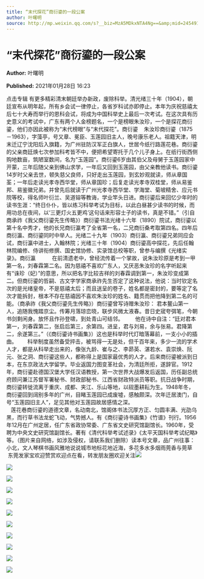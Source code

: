 ```yaml
---
title: “末代探花”商衍鎏的一段公案
author: 叶曙明
source: http://mp.weixin.qq.com/s?__biz=MzA5MDkxNTA4Ng==&amp;mid=2454910651&amp;idx=1&amp;sn=2449edc8ff714ae8924c01a0e5de367e&amp;chksm=87a23edab0d5b7cc127e9f70e6d657b153ec0a8e40bb9addb87b843ff4c705014bc4ea7d735b&poc_token=HJ_Do2ejHyO-wNZGG8Q1S8FdPgy1YBBEob-nUEme
---
```


# “末代探花”商衍鎏的一段公案

**Author:** 叶曙明

**Published:** 2021年01月28日 16:23

点击专辑 有更多精彩清末朝廷举办新政，废除科举。清光绪三十年（1904），朝廷宣布从明年起，所有乡会试一律停止，各省岁科试亦即停止。本年为庆祝慈禧太后七十大寿而举行的恩科会试，将成为中国科举史上最后一次考试。在这次具有历史意义的考试中，广东有两个人金榜题名，一个是榜眼朱汝珍，一个是探花商衍鎏，他们亦因此被称为“末代榜眼”与“末代探花”。商衍鎏    朱汝珍商衍鎏（1875－1963），字藻亭，号又章、冕臣、玉莲园旧主人，晚号康乐老人。祖籍天津，明末迁辽宁沈阳后入旗籍，为广州驻防汉军正白旗人，世居今纸行路莲花巷。商衍鎏的父亲商廷焕七次参加科考皆不中，便把希望寄托于几个儿子身上。在纸行街西侧购地数亩，筑陋室数间，名为“玉莲园”。商衍鎏6岁由其伯父及母舅于玉莲园家中开蒙，三年后随父亲到佛山求学，一年后又回到玉莲园，由父亲教他读书。商衍鎏14岁时父亲去世，顿失慈父良师，只好走出玉莲园，到玄妙观就读，师从章国荃；一年后走读光孝寺西华堂，师从章国珍；后复走读光孝寺双桂堂，师从易鉴邦、易鉴徽兄弟。并曾先后就读于广州光孝寺西华堂、学海堂、菊坡精舍、应元书院等校，得名师叶衍兰、吴道镕等教诲，学业竿头日进。商衍鎏后来回忆少年时的读书生涯：“终日仆仆，皆以练习科举考试为目标，以此白昼甚少读书的时候，而用功总在夜间，以‘三更灯火五更鸡’这句话来形容士子的读书，真是不错。”（引自商承祚《我父商衍鎏先生传略》）商衍鎏书法光绪十六年（1890）院试，商衍鎏以第十名中秀才，他的长兄商衍瀛考了全省第一名，二兄商衍桑考取第四名。四年后商衍瀛、商衍鎏同时中举人。光绪二十九年（1903）商衍瀛、商衍鎏兄弟同应会试，商衍瀛中进士，入翰林院；光绪三十年（1904）商衍鎏高中探花，先后任翰林院编修、侍讲衔修撰、国史馆协修、实录馆总校等职，曾参与编撰《光绪实录》。商衍瀛           在前清遗老中，曾经流传着一个掌故，说朱汝珍原是考到一甲第一名，刘春霖第二名。因为慈禧不喜欢广东人，又厌恶朱汝珍的名字听起来有“诛珍（妃）”的意思，所以把名字比较吉祥的刘春霖调到第一，朱汝珍变成第二。但商衍鎏的哲嗣、古文字学家商承祚先生否定了这种说法，他说：当时钦定名次的是光绪皇帝，不是慈禧太后；而且送呈的卷子，姓名都是密封的，要等定了名次才能拆封，根本不存在慈禧因不喜欢朱汝珍的姓名、籍贯而把他降到第二名的可能。（商承祚《我父商衍鎏先生传略》）商衍鎏曾写诗赠朱汝珍： 君本鳌山第一人，追随我愧踏京尘。传筹月落琼峦晓，联步风微太液春。昔日史宬夸弭笔，今朝书剑剩闲身。放怀且作孙登啸，到处青山可结邻。        他在诗中自注：“廷对君本第一，刘春霖第二，张启后第三，余第四。进呈，君与刘易，余与张易。君降第二，余遂第三。”（《商衍鎏诗书画集》）这也是科举时代灯暗落幕前，一支小小的插曲。       科举制度虽然备受抨击，被骂得一无是处，但千百年来，多少一流的学术人才，都是从科举走出来的，像张九龄、崔与之、李昴英、湛若水、袁崇焕、阮元、张之洞、商衍鎏这些人，都称得上是国家最优秀的人才。后来商衍鎏被派到日本，在东京政法大学留学。毕业返国力图变革社会，为清廷所拒，遂辞官。1912年，商衍鎏赴德国汉堡大学任汉语教授，第一次世界大战爆发后返国，历任副总统府顾问兼江苏督军署秘书、财政部秘书、江西省财政特派员等职。抗日战争时期，商衍鎏转徙流离于重庆、成都、夹江、乐山等地，以砚墨耕耘为生。1948年冬，商衍鎏回到阔别多年的广州，目睹玉莲园已成废墟，感触颇深。次年迁居澳门，自号“玉莲园旧主人”，足见其他对玉莲园故居感情之深。                                               莲花巷商衍鎏的道德文章，名动南北，馆阁体书法沉厚方正、匀圆丰满、光劭乌黑，而行草书法龙蛇飞动，气势撼人。有《商衍鎏诗书画集》《竹谱》刊行。1956年12月在广州定居，任广东省政协常委、广东省文史研究馆副馆长。1960年，受聘为中央文史研究馆副馆长。著有《清代科举考试述录》《太平天国科举考试纪略》等。（图片来自网络，如涉及侵权，请联系我们删除）读本号文章，品广州往事：小北，文人琴棋书画风雅地说说城市地标花地近海，多花多水多烟雨莞香与莞草  东莞发家宝欢迎赞赏欢迎点在看，转发朋友圈欢迎关注![](https://mmbiz.qpic.cn/mmbiz_gif/Ljib4So7yuWiaYyUy2LD2xphKdkhBEVEIibgxiaqSrr4RxfPLSQZQpD4zeuMj7jN7jyM8pJYtRW6aFCGaaQenhZ3Gw/640?wx_fmt=gif)

![](https://mmbiz.qpic.cn/mmbiz_jpg/PJWG74pLsMayvR1AyLpp1OwsWXJhmAMu6hEnyJ4hyVxh2jeFxNGwngJfdXCj1cuXFPwvvJjPH1NhDydQF15CRA/640?wx_fmt=jpeg)

![](https://mmbiz.qpic.cn/mmbiz_jpg/PJWG74pLsMaqOvic4YMUBQTPZo6V8qsS1SAh0AnG2XKZzZR62dcSdBcfibKgia2ibIb14skJH77HBkhC4dic7dQMeXA/640?wx_fmt=jpeg)

![](https://mmbiz.qpic.cn/mmbiz_jpg/PJWG74pLsMaqOvic4YMUBQTPZo6V8qsS19b1oYYKSOaGicgdaBmPbBBObfrGdoZFHpNj8cU4QhxJ5bicvX4kK8xyQ/640?wx_fmt=jpeg)

![](https://mmbiz.qpic.cn/mmbiz_jpg/PJWG74pLsMaqOvic4YMUBQTPZo6V8qsS1Ng1ibianXzWqdicFtP5djbLnwF802w0ybM7nC2rpHANQAwWpJJE3uzGMw/640?wx_fmt=jpeg)

![](https://mmbiz.qpic.cn/mmbiz_jpg/PJWG74pLsMaqOvic4YMUBQTPZo6V8qsS1iauo8TzXDicSia1g722Tq3bjWVXicGUy0aQ94vibefzl4AgN6Msr0Wk9lhw/640?wx_fmt=jpeg)

![](https://mmbiz.qpic.cn/mmbiz_jpg/PJWG74pLsMaqOvic4YMUBQTPZo6V8qsS1icQEFt0oJCDcdvEEnNrjcwy1NhnWJbBKwsVu4ND7zpGiaC5C8smIp6dQ/640?wx_fmt=jpeg)

![](https://mmbiz.qpic.cn/mmbiz_jpg/PJWG74pLsMa8anBC6dic8ZF3L8GpF9lyObmtRgaT7DBuntwJmdTODzIreYaknsiciaIORn5rrtHxZF4FXViaxp0YKA/640?wx_fmt=jpeg)

![](https://mmbiz.qpic.cn/mmbiz_gif/PJWG74pLsMayvR1AyLpp1OwsWXJhmAMusfs1pQabdPdhBk4997RJ6orCd8NJIkE6QtgAQLO9aEydzZrVqqk7ew/640?wx_fmt=gif)

![](https://mmbiz.qpic.cn/mmbiz_jpg/PJWG74pLsMZW3Aw2JDzTfsKiankEa5vzfYXvfGciaBdWgpvITsLiaXWe997V7gXqibMVQBgGniamyKjZC5HHQTgCicgQ/640?wx_fmt=jpeg)

![](https://mmbiz.qpic.cn/mmbiz_png/PJWG74pLsMbxzxSWsbSxWa401icEeDUWiawxAxbdgTq3LmtribGicfmgEgabFONInhdrQRwY9Y4pmxRGlAoaQAaMDA/640?wx_fmt=jpeg)



